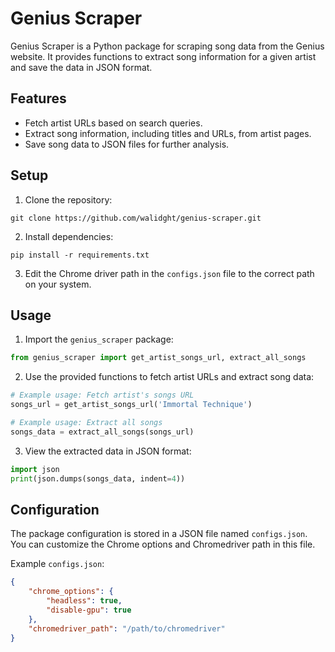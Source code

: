 # Genius Scraper

Genius Scraper is a Python package for scraping song data from the Genius website. It provides functions to extract song information for a given artist and save the data in JSON format.

## Features

-   Fetch artist URLs based on search queries.
-   Extract song information, including titles and URLs, from artist pages.
-   Save song data to JSON files for further analysis.

## Setup

1. Clone the repository:

```
git clone https://github.com/walidght/genius-scraper.git
```

2. Install dependencies:

```
pip install -r requirements.txt
```

3. Edit the Chrome driver path in the `configs.json` file to the correct path on your system.

## Usage

1. Import the `genius_scraper` package:

```python
from genius_scraper import get_artist_songs_url, extract_all_songs
```

2. Use the provided functions to fetch artist URLs and extract song data:

```python
# Example usage: Fetch artist's songs URL
songs_url = get_artist_songs_url('Immortal Technique')

# Example usage: Extract all songs
songs_data = extract_all_songs(songs_url)
```

3. View the extracted data in JSON format:

```python
import json
print(json.dumps(songs_data, indent=4))
```

## Configuration

The package configuration is stored in a JSON file named `configs.json`. You can customize the Chrome options and Chromedriver path in this file.

Example `configs.json`:

```json
{
    "chrome_options": {
        "headless": true,
        "disable-gpu": true
    },
    "chromedriver_path": "/path/to/chromedriver"
}
```
